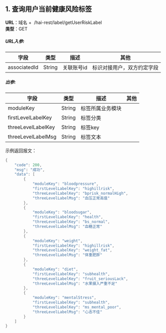 <a name="WrQCS"></a>
## 1. 查询用户当前健康风险标签
**URL**：域名 +  /hai-rest/label/getUserRiskLabel<br />**类型**：GET
<a name="UaupU"></a>
##### URL入参:
| **字段** | **类型** | **描述** | **其他** |
| --- | --- | --- | --- |
| associatedId | String | 关联账号id | 标识对接用户，双方约定字段 |

<a name="WDw9F"></a>
##### 出参:
| **字段** | **类型** | **描述** | **其他** |
| --- | --- | --- | --- |
| moduleKey | String | 标签所属业务模块 |  |
| firstLevelLabelKey | String | 标签分类 |  |
| threeLevelLabelKey | String | 标签key |  |
| threeLevelLabelMsg | String | 标签文本 |  |

示例返回报文：
```java
{
    "code": 200,
    "msg": "成功",
    "data": [
        {
            "moduleKey": "bloodpressure",
            "firstLevelLabelKey": "highillrisk",
            "threeLevelLabelKey": "bprisk_normalHigh",
            "threeLevelLabelMsg": "血压正常高值"
        },
        {
            "moduleKey": "bloodsugar",
            "firstLevelLabelKey": "health",
            "threeLevelLabelKey": "bs_normal",
            "threeLevelLabelMsg": "血糖正常"
        },
        {
            "moduleKey": "weight",
            "firstLevelLabelKey": "highillrisk",
            "threeLevelLabelKey": "weight_fat",
            "threeLevelLabelMsg": "体重肥胖"
        },
        {
            "moduleKey": "diet",
            "firstLevelLabelKey": "subhealth",
            "threeLevelLabelKey": "fruit_seriousLack",
            "threeLevelLabelMsg": "水果摄入严重不足"
        },
        {
            "moduleKey": "mentalStress",
            "firstLevelLabelKey": "subhealth",
            "threeLevelLabelKey": "ms_mental_poor",
            "threeLevelLabelMsg": "心态不佳"
        }
    ]
}
```

